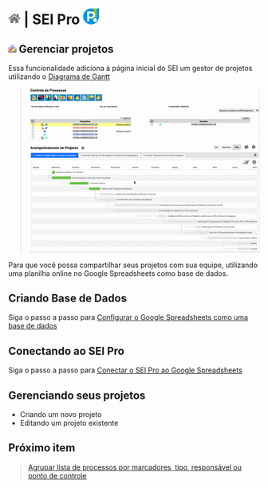 # [![Home](../img/home.png)](../) |  SEI Pro ![Icone](../img/icon-32.png)

## ![SEI Pro Estilo Tabela](../img/icon-projetos.png) Gerenciar projetos

Essa funcionalidade adiciona à página inicial do SEI um gestor de projetos utilizando o [Diagrama de Gantt](https://pt.wikipedia.org/wiki/Diagrama_de_Gantt)

> ![Tela Estilo de Tabelas](../img/tela-projetos.gif) 

Para que você possa compartilhar seus projetos com sua equipe, utilizando uma planilha online no Google Spreadsheets como base de dados.

## Criando Base de Dados

Siga o passo a passo para [Configurar o Google Spreadsheets como uma base de dados](./pages/BASEDADOS.md)

## Conectando ao SEI Pro

Siga o passo a passo para [Conectar o SEI Pro ao Google Spreadsheets](./pages/SEISHEETS.md)

## Gerenciando seus projetos

- Criando um novo projeto
- Editando um projeto existente

## Próximo item

> [Agrupar lista de processos por marcadores, tipo, responsável ou ponto de controle](./pages/AGRUPAR.md)
